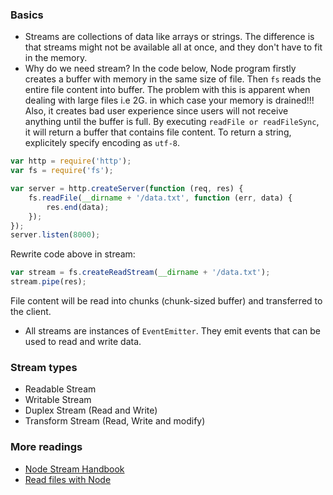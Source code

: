 ### Basics
* Streams are collections of data like arrays or strings. The difference is that streams might not be available all at once, and they don't have to fit in the memory.
* Why do we need stream?
In the code below, Node program firstly creates a buffer with memory in the same size of file. Then `fs` reads the entire file content into buffer. The problem with this is apparent when dealing with large files i.e 2G. in which case your memory is drained!!! Also, it creates bad user experience since users will not receive anything until the buffer is full. By executing `readFile or readFileSync`, it will return a buffer that contains file content. To return a string, explicitely specify encoding as `utf-8`.
```js
var http = require('http');
var fs = require('fs');

var server = http.createServer(function (req, res) {
    fs.readFile(__dirname + '/data.txt', function (err, data) {
        res.end(data);
    });
});
server.listen(8000);
```
Rewrite code above in stream:
```js
var stream = fs.createReadStream(__dirname + '/data.txt');
stream.pipe(res);
```
File content will be read into chunks (chunk-sized buffer) and transferred to the client.
* All streams are instances of `EventEmitter`. They emit events that can be used to read and write data.

### Stream types
* Readable Stream
* Writable Stream
* Duplex Stream (Read and Write)
* Transform Stream (Read, Write and modify)

### More readings 
* [Node Stream Handbook](https://github.com/substack/stream-handbook)
* [Read files with Node](http://stackabuse.com/read-files-with-node-js/)
